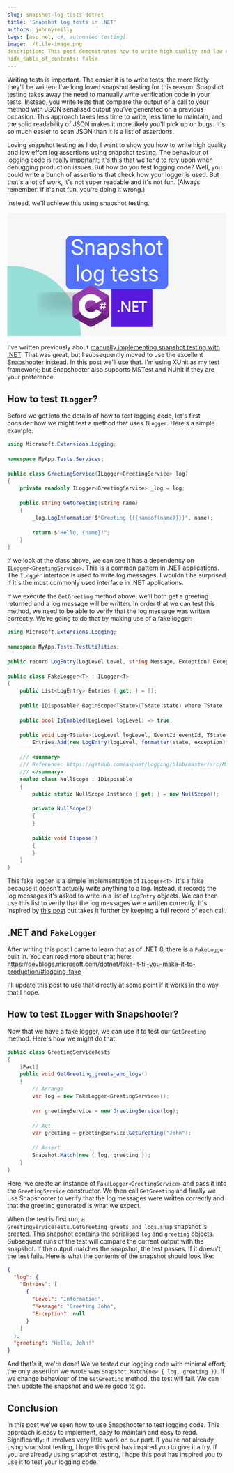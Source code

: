```yaml
---
slug: snapshot-log-tests-dotnet
title: 'Snapshot log tests in .NET'
authors: johnnyreilly
tags: [asp.net, c#, automated testing]
image: ./title-image.png
description: This post demonstrates how to write high quality and low effort log assertions using snapshot testing.
hide_table_of_contents: false
---
```


Writing tests is important. The easier it is to write tests, the more likely they'll be written. I've long loved snapshot testing for this reason. Snapshot testing takes away the need to manually write verification code in your tests. Instead, you write tests that compare the output of a call to your method with JSON serialised output you've generated on a previous occasion. This approach takes less time to write, less time to maintain, and the solid readability of JSON makes it more likely you'll pick up on bugs. It's so much easier to scan JSON than it is a list of assertions.

Loving snapshot testing as I do, I want to show you how to write high quality and low effort log assertions using snapshot testing. The behaviour of logging code is really important; it's this that we tend to rely upon when debugging production issues. But how do you test logging code? Well, you could write a bunch of assertions that check how your logger is used. But that's a lot of work, it's not super readable and it's not fun. (Always remember: if it's not fun, you're doing it wrong.)

Instead, we'll achieve this using snapshot testing.

![title image reading "Snapshot log tests in .NET" with the .NET logo](title-image.png)

<!--truncate-->

I've written previously about [manually implementing snapshot testing with .NET](../2018-11-17-snapshot-testing-for-c/index.md). That was great, but I subsequently moved to use the excellent [Snapshooter](https://github.com/SwissLife-OSS/snapshooter) instead. In this post we'll use that. I'm using XUnit as my test framework; but Snapshooter also supports MSTest and NUnit if they are your preference.

## How to test `ILogger`?

Before we get into the details of how to test logging code, let's first consider how we might test a method that uses `ILogger`. Here's a simple example:

```cs
using Microsoft.Extensions.Logging;

namespace MyApp.Tests.Services;

public class GreetingService(ILogger<GreetingService> log)
{
    private readonly ILogger<GreetingService> _log = log;

    public string GetGreeting(string name)
    {
        _log.LogInformation($"Greeting {{{nameof(name)}}}", name);

        return $"Hello, {name}!";
    }
}
```

If we look at the class above, we can see it has a dependency on `ILogger<GreetingService>`. This is a common pattern in .NET applications. The `ILogger` interface is used to write log messages. I wouldn't be surprised if it's the most commonly used interface in .NET applications.

If we execute the `GetGreeting` method above, we'll both get a greeting returned and a log message will be written. In order that we can test this method, we need to be able to verify that the log message was written correctly. We're going to do that by making use of a fake logger:

```cs
using Microsoft.Extensions.Logging;

namespace MyApp.Tests.TestUtilities;

public record LogEntry(LogLevel Level, string Message, Exception? Exception);

public class FakeLogger<T> : ILogger<T>
{
    public List<LogEntry> Entries { get; } = [];

    public IDisposable? BeginScope<TState>(TState state) where TState : notnull => NullScope.Instance;

    public bool IsEnabled(LogLevel logLevel) => true;

    public void Log<TState>(LogLevel logLevel, EventId eventId, TState state, Exception? exception, Func<TState, Exception?, string> formatter) =>
        Entries.Add(new LogEntry(logLevel, formatter(state, exception), exception));

    /// <summary>
    /// Reference: https://github.com/aspnet/Logging/blob/master/src/Microsoft.Extensions.Logging.Abstractions/Internal/NullScope.cs
    /// </summary>
    sealed class NullScope : IDisposable
    {
        public static NullScope Instance { get; } = new NullScope();

        private NullScope()
        {
        }

        public void Dispose()
        {
        }
    }
}
```

This fake logger is a simple implementation of `ILogger<T>`. It's a fake because it doesn't actually write anything to a log. Instead, it records the log messages it's asked to write in a list of `LogEntry` objects. We can then use this list to verify that the log messages were written correctly. It's inspired by [this post](https://pnguyen.io/posts/verify-ilogger-call-in-dotnet-core/) but takes it further by keeping a full record of each call.

## .NET and `FakeLogger`

After writing this post I came to learn that as of .NET 8, there is a `FakeLogger` built in. You can read more about that here: https://devblogs.microsoft.com/dotnet/fake-it-til-you-make-it-to-production/#logging-fake

I'll update this post to use that directly at some point if it works in the way that I hope.

## How to test `ILogger` with Snapshooter?

Now that we have a fake logger, we can use it to test our `GetGreeting` method. Here's how we might do that:

```cs
public class GreetingServiceTests
{
    [Fact]
    public void GetGreeting_greets_and_logs()
    {
        // Arrange
        var log = new FakeLogger<GreetingService>();

        var greetingService = new GreetingService(log);

        // Act
        var greeting = greetingService.GetGreeting("John");

        // Assert
        Snapshot.Match(new { log, greeting });
    }
}
```

Here, we create an instance of `FakeLogger<GreetingService>` and pass it into the `GreetingService` constructor. We then call `GetGreeting` and finally we use Snapshooter to verify that the log messages were written correctly and that the greeting generated is what we expect.

When the test is first run, a `GreetingServiceTests.GetGreeting_greets_and_logs.snap` snapshot is created. This snapshot contains the serialised `log` and `greeting` objects. Subsequent runs of the test will compare the current output with the snapshot. If the output matches the snapshot, the test passes. If it doesn't, the test fails. Here is what the contents of the snapshot should look like:

```json
{
  "log": {
    "Entries": [
      {
        "Level": "Information",
        "Message": "Greeting John",
        "Exception": null
      }
    ]
  },
  "greeting": "Hello, John!"
}
```

And that's it, we're done! We've tested our logging code with minimal effort; the only assertion we wrote was `Snapshot.Match(new { log, greeting })`. If we change behaviour of the `GetGreeting` method, the test will fail. We can then update the snapshot and we're good to go.

## Conclusion

In this post we've seen how to use Snapshooter to test logging code. This approach is easy to implement, easy to maintain and easy to read. Significantly: it involves very little work on our part. If you're not already using snapshot testing, I hope this post has inspired you to give it a try. If you are already using snapshot testing, I hope this post has inspired you to use it to test your logging code.
